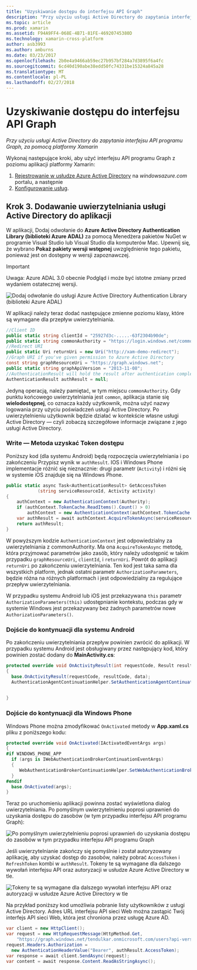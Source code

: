 ```yaml
---
title: "Uzyskiwanie dostępu do interfejsu API Graph"
description: "Przy użyciu usługi Active Directory do zapytania interfejsu API programu Graph, za pomocą platformy Xamarin"
ms.topic: article
ms.prod: xamarin
ms.assetid: F94A9FF4-068E-4B71-81FE-46920745380D
ms.technology: xamarin-cross-platform
author: asb3993
ms.author: amburns
ms.date: 03/23/2017
ms.openlocfilehash: 2b0e4a9466ab59ec27b957bf284a7d3895f6a4fc
ms.sourcegitcommit: 6cd40d190abe38edd50fc74331be15324a845a28
ms.translationtype: MT
ms.contentlocale: pl-PL
ms.lasthandoff: 02/27/2018
---
```

# <a name="accessing-the-graph-api"></a>Uzyskiwanie dostępu do interfejsu API Graph

_Przy użyciu usługi Active Directory do zapytania interfejsu API programu Graph, za pomocą platformy Xamarin_

Wykonaj następujące kroki, aby użyć interfejsu API programu Graph z poziomu aplikacji platformy Xamarin:

1. [Rejestrowanie w usłudze Azure Active Directory](~/cross-platform/data-cloud/active-directory/get-started/register.md) na *windowsazure.com* portalu, a następnie
2. [Konfigurowanie usług](~/cross-platform/data-cloud/active-directory/get-started/configure.md).

## <a name="step-3-adding-active-directory-authentication-to-an-app"></a>Krok 3. Dodawanie uwierzytelniania usługi Active Directory do aplikacji

W aplikacji, Dodaj odwołanie do **Azure Active Directory Authentication Library (biblioteki Azure ADAL)** za pomocą Menedżera pakietów NuGet w programie Visual Studio lub Visual Studio dla komputerów Mac.
Upewnij się, że wybrano **Pokaż pakiety wersji wstępnej** uwzględnienie tego pakietu, ponieważ jest on dostępny w wersji zapoznawczej.

> [!IMPORTANT]
> Uwaga: Azure ADAL 3.0 obecnie Podgląd i może być istotne zmiany przed wydaniem ostatecznej wersji. 


![](graph-images/06.-adal-nuget-package.jpg "Dodaj odwołanie do usługi Azure Active Directory Authentication Library (biblioteki Azure ADAL)")

W aplikacji należy teraz dodać następujące zmienne poziomu klasy, które są wymagane dla przepływ uwierzytelniania.

```csharp
//Client ID
public static string clientId = "25927d3c-.....-63f2304b90de";
public static string commonAuthority = "https://login.windows.net/common"
//Redirect URI
public static Uri returnUri = new Uri("http://xam-demo-redirect");
//Graph URI if you've given permission to Azure Active Directory
const string graphResourceUri = "https://graph.windows.net";
public static string graphApiVersion = "2013-11-08";
//AuthenticationResult will hold the result after authentication completes
AuthenticationResult authResult = null;
```

Jedyną operacją, należy pamiętać, w tym miejscu `commonAuthority`. Gdy punktu końcowego uwierzytelniania jest `common`, aplikacja stanie się **wielodostępnej**, co oznacza każdy użytkownik, można użyć nazwy logowania przy użyciu poświadczeń usługi Active Directory. Po uwierzytelnieniu użytkownik będzie działać w kontekście własne usługi Active Directory — czyli zobaczą szczegółowe informacje związane z jego usługi Active Directory.

### <a name="write-method-to-acquire-access-token"></a>Write — Metoda uzyskać Token dostępu

Poniższy kod (dla systemu Android) będą rozpoczęcia uwierzytelniania i po zakończeniu Przypisz wynik w `authResult`. IOS i Windows Phone implementacje różnić się nieznacznie: drugi parametr (`Activity`) i różni się w systemie iOS znajduje się na Windows Phone.

```csharp
public static async Task<AuthenticationResult> GetAccessToken
            (string serviceResourceId, Activity activity)
{
    authContext = new AuthenticationContext(Authority);
    if (authContext.TokenCache.ReadItems().Count() > 0)
        authContext = new AuthenticationContext(authContext.TokenCache.ReadItems().First().Authority);
    var authResult = await authContext.AcquireTokenAsync(serviceResourceId, clientId, returnUri, new AuthorizationParameters(activity));
    return authResult;
}  
```

W powyższym kodzie `AuthenticationContext` jest odpowiedzialny za uwierzytelniania z commonAuthority. Ma ona `AcquireTokenAsync` metodę, która przyjmować parametrów jako zasób, który należy udostępnić w takim przypadku `graphResourceUri`, `clientId`, i `returnUri`. Powrót do aplikacji `returnUri` po zakończeniu uwierzytelniania. Ten kod jest taka sama dla wszystkich platform, jednak ostatni parametr `AuthorizationParameters`, będzie różna na różnych platformach i jest odpowiedzialny za regulujące przepływ uwierzytelniania.

W przypadku systemu Android lub iOS jest przekazywana `this` parametr `AuthorizationParameters(this)` udostępnianie kontekstu, podczas gdy w systemie Windows jest przekazywany bez żadnych parametrów nowe `AuthorizationParameters()`.

### <a name="handle-continuation-for-android"></a>Dojście do kontynuacji dla systemu Android

Po zakończeniu uwierzytelniania przepływ powinien zwrócić do aplikacji. W przypadku systemu Android jest obsługiwany przez następujący kod, który powinien zostać dodany do **MainActivity.cs**:


```csharp
protected override void OnActivityResult(int requestCode, Result resultCode, Intent data)
{
  base.OnActivityResult(requestCode, resultCode, data);
  AuthenticationAgentContinuationHelper.SetAuthenticationAgentContinuationEventArgs(requestCode, resultCode, data);

    
}
```

### <a name="handle-continuation-for-windows-phone"></a>Dojście do kontynuacji dla Windows Phone

Windows Phone można zmodyfikować `OnActivated` metody w **App.xaml.cs** pliku z poniższego kodu:

```csharp
protected override void OnActivated(IActivatedEventArgs args)
{
#if WINDOWS_PHONE_APP
  if (args is IWebAuthenticationBrokerContinuationEventArgs)
  {
     WebAuthenticationBrokerContinuationHelper.SetWebAuthenticationBrokerContinuationEventArgs(args as IWebAuthenticationBrokerContinuationEventArgs);
  }
#endif
  base.OnActivated(args);
}
```

Teraz po uruchomieniu aplikacji powinna zostać wyświetlona dialog uwierzytelniania.
Po pomyślnym uwierzytelnieniu poprosi uprawnień do uzyskania dostępu do zasobów (w tym przypadku interfejsu API programu Graph):

![](graph-images/08.-authentication-flow.jpg "Po pomyślnym uwierzytelnieniu poprosi uprawnień do uzyskania dostępu do zasobów w tym przypadku interfejsu API programu Graph")

Jeśli uwierzytelnianie zakończy się pomyślnie i został autoryzowany aplikację, aby uzyskać dostęp do zasobów, należy pobrać `AccessToken` i `RefreshToken` kombi w `authResult`. Tokeny te są wymagane dla dalszego wywołań interfejsu API oraz autoryzacji w usłudze Azure Active Directory w tle.

![](graph-images/07.-access-token-for-authentication.jpg "Tokeny te są wymagane dla dalszego wywołań interfejsu API oraz autoryzacji w usłudze Azure Active Directory w tle")

Na przykład poniższy kod umożliwia pobranie listy użytkowników z usługi Active Directory. Adres URL interfejsu API sieci Web można zastąpić Twój interfejs API sieci Web, która jest chroniona przez usługę Azure AD.

```csharp
var client = new HttpClient();
var request = new HttpRequestMessage(HttpMethod.Get,
    "https://graph.windows.net/tendulkar.onmicrosoft.com/users?api-version=2013-04-05");
request.Headers.Authorization =
  new AuthenticationHeaderValue("Bearer", authResult.AccessToken);
var response = await client.SendAsync(request);
var content = await response.Content.ReadAsStringAsync();
```

